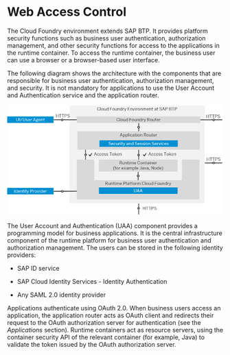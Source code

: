 <!-- loio70a62d12cf91493cb9d1ec3c04d19ff9 -->

# Web Access Control

The Cloud Foundry environment extends SAP BTP. It provides platform security functions such as business user authentication, authorization management, and other security functions for access to the applications in the runtime container. To access the runtime container, the business user can use a browser or a browser-based user interface.

The following diagram shows the architecture with the components that are responsible for business user authentication, authorization management, and security. It is not mandatory for applications to use the User Account and Authentication service and the application router.

![](images/HCP-IE_ArchitecturalOverview_f4d1a4e.png)

The User Account and Authentication \(UAA\) component provides a programming model for business applications. It is the central infrastructure component of the runtime platform for business user authentication and authorization management. The users can be stored in the following identity providers:

-   SAP ID service

-   SAP Cloud Identity Services - Identity Authentication

-   Any SAML 2.0 identity provider


Applications authenticate using OAuth 2.0. When business users access an application, the application router acts as OAuth client and redirects their request to the OAuth authorization server for authentication \(see the *Applications* section\). Runtime containers act as resource servers, using the container security API of the relevant container \(for example, Java\) to validate the token issued by the OAuth authorization server.

